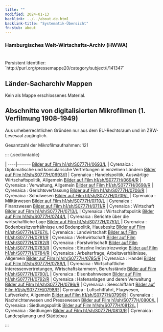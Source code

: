 ```yaml
---
title: ""
modified: 2024-01-13
backlink: ../../about.de.html
backlink-title: "Systematik-Übersicht"
fn-stub: about
---
```


### Hamburgisches Welt-Wirtschafts-Archiv (HWWA)

# 

<div class="hint">Persistent Identifier: `http://purl.org/pressemappe20/category/subject/i/141347`</div>







## Länder-Sacharchiv Mappen





Kein als Mappe erschlossenes Material.



<a id="filmsections" />

## Abschnitte von digitalisierten Mikrofilmen (1. Verfilmung 1908-1949)

<p>Aus urheberrechtlichen Gründen nur aus dem EU-Rechtsraum und im ZBW-Lesesaal zugänglich.</p>


<p>Gesamtzahl der Mikrofilmaufnahmen: 121</p>





::: {.sectiontable}

 | 
----|-------
<a class="btn" href="https://pm20.zbw.eu/film/h1/sh/S0777H/0693/L" rel="nofollow">Bilder auf Film h1/sh/S0777H/0693/L</a> | Cyrenaica : Diplomatische und konsularische Vertretungen in einzelnen Ländern
<a class="btn" href="https://pm20.zbw.eu/film/h1/sh/S0777H/0693/R" rel="nofollow">Bilder auf Film h1/sh/S0777H/0693/R</a> | Cyrenaica : Handelspolitik, Auswärtige Wirtschaftspolitik, Allgemein
<a class="btn" href="https://pm20.zbw.eu/film/h1/sh/S0777H/0694/R" rel="nofollow">Bilder auf Film h1/sh/S0777H/0694/R</a> | Cyrenaica : Verwaltung, Allgemein
<a class="btn" href="https://pm20.zbw.eu/film/h1/sh/S0777H/0698/R" rel="nofollow">Bilder auf Film h1/sh/S0777H/0698/R</a> | Cyrenaica : Gerichtsverfassung
<a class="btn" href="https://pm20.zbw.eu/film/h1/sh/S0777H/0706/R" rel="nofollow">Bilder auf Film h1/sh/S0777H/0706/R</a> | Cyrenaica : Schulwesen
<a class="btn" href="https://pm20.zbw.eu/film/h1/sh/S0777H/0709/L" rel="nofollow">Bilder auf Film h1/sh/S0777H/0709/L</a> | Cyrenaica : Militärwesen
<a class="btn" href="https://pm20.zbw.eu/film/h1/sh/S0777H/0710/L" rel="nofollow">Bilder auf Film h1/sh/S0777H/0710/L</a> | Cyrenaica : Finanzwesen
<a class="btn" href="https://pm20.zbw.eu/film/h1/sh/S0777H/0711/R" rel="nofollow">Bilder auf Film h1/sh/S0777H/0711/R</a> | Cyrenaica : Wirtschaft
<a class="btn" href="https://pm20.zbw.eu/film/h1/sh/S0777H/0713/L" rel="nofollow">Bilder auf Film h1/sh/S0777H/0713/L</a> | Cyrenaica : Wirtschaftspolitik
<a class="btn" href="https://pm20.zbw.eu/film/h1/sh/S0777H/0744/L" rel="nofollow">Bilder auf Film h1/sh/S0777H/0744/L</a> | Cyrenaica : Berichte über die wirtschaftliche Lage
<a class="btn" href="https://pm20.zbw.eu/film/h1/sh/S0777H/0751/L" rel="nofollow">Bilder auf Film h1/sh/S0777H/0751/L</a> | Cyrenaica : Bodenbesitzverhältnisse und Bodenpolitik, Hausbesitz
<a class="btn" href="https://pm20.zbw.eu/film/h1/sh/S0777H/0767/L" rel="nofollow">Bilder auf Film h1/sh/S0777H/0767/L</a> | Cyrenaica : Landwirtschaft
<a class="btn" href="https://pm20.zbw.eu/film/h1/sh/S0777H/0781/R" rel="nofollow">Bilder auf Film h1/sh/S0777H/0781/R</a> | Cyrenaica : Viehwirtschaft
<a class="btn" href="https://pm20.zbw.eu/film/h1/sh/S0777H/0782/R" rel="nofollow">Bilder auf Film h1/sh/S0777H/0782/R</a> | Cyrenaica : Forstwirtschaft
<a class="btn" href="https://pm20.zbw.eu/film/h1/sh/S0777H/0783/R" rel="nofollow">Bilder auf Film h1/sh/S0777H/0783/R</a> | Cyrenaica : Einzelne Industriezweige
<a class="btn" href="https://pm20.zbw.eu/film/h1/sh/S0777H/0784/R" rel="nofollow">Bilder auf Film h1/sh/S0777H/0784/R</a> | Cyrenaica : Arbeiterfrage, Arbeitsverhältnisse, Allgemein
<a class="btn" href="https://pm20.zbw.eu/film/h1/sh/S0777H/0785/R" rel="nofollow">Bilder auf Film h1/sh/S0777H/0785/R</a> | Cyrenaica : Handel
<a class="btn" href="https://pm20.zbw.eu/film/h1/sh/S0777H/0789/L" rel="nofollow">Bilder auf Film h1/sh/S0777H/0789/L</a> | Cyrenaica : Wirtschaftliche Interessenvertretungen, Wirtschaftskammern, Berufsstände
<a class="btn" href="https://pm20.zbw.eu/film/h1/sh/S0777H/0790/L" rel="nofollow">Bilder auf Film h1/sh/S0777H/0790/L</a> | Cyrenaica : Eisenbahnwesen
<a class="btn" href="https://pm20.zbw.eu/film/h1/sh/S0777H/0792/R" rel="nofollow">Bilder auf Film h1/sh/S0777H/0792/R</a> | Cyrenaica : Hafenanlagen und deren Verwaltung
<a class="btn" href="https://pm20.zbw.eu/film/h1/sh/S0777H/0796/R" rel="nofollow">Bilder auf Film h1/sh/S0777H/0796/R</a> | Cyrenaica : Seeschiffahrt
<a class="btn" href="https://pm20.zbw.eu/film/h1/sh/S0777H/0798/R" rel="nofollow">Bilder auf Film h1/sh/S0777H/0798/R</a> | Cyrenaica : Luftschiffahrt, Flugwesen, Luftverkehr, Allgemein
<a class="btn" href="https://pm20.zbw.eu/film/h1/sh/S0777H/0799/R" rel="nofollow">Bilder auf Film h1/sh/S0777H/0799/R</a> | Cyrenaica : Nachrichtenwesen und Pressewesen
<a class="btn" href="https://pm20.zbw.eu/film/h1/sh/S0777H/0800/L" rel="nofollow">Bilder auf Film h1/sh/S0777H/0800/L</a> | Cyrenaica : Siedlungspolitik
<a class="btn" href="https://pm20.zbw.eu/film/h1/sh/S0777H/0812/L" rel="nofollow">Bilder auf Film h1/sh/S0777H/0812/L</a> | Cyrenaica : Siedlungen
<a class="btn" href="https://pm20.zbw.eu/film/h1/sh/S0777H/0813/R" rel="nofollow">Bilder auf Film h1/sh/S0777H/0813/R</a> | Cyrenaica : Landesplanung und Städtebau


:::
















